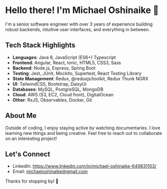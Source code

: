 
# Hello there! I'm Michael Oshinaike 👋

I'm a senior software engineer with over 3 years of experience building robust backends, intuitive user interfaces, and everything in between.

## Tech Stack Highlights

- **Languages**: Java 8, JavaScript (ES6+) Typescript
- **Frontend**: Angular, React, Ionic, HTML5, CSS3, Sass
- **Backend**: Node.js, Express, Spring Boot  
- **Testing**: Jest, JUnit, Mockito, Supertest, React Testing Library
- **State Management**: Redux, @reduxjs/toolkit, Redux Thunk NGRX
- **UI**: TailwindCSS, Bootstrap, DaisyUi
- **Databases**: MySQL, PostgreSQL, MongoDB  
- **Cloud**: AWS (S3, EC2, Cloud front), DigitalOcean
- **Other**: RxJS, Observables,  Docker, Git

## About Me 

Outside of coding, I enjoy staying active by watching documentaries. I love learning new things and being creative. Feel free to reach out to collaborate on an interesting project!

## Let's Connect

- LinkedIn: https://www.linkedin.com/in/michael-oshinaike-649831103/
- Email: michaeloshinaike@gmail.com


Thanks for stopping by! 👋
